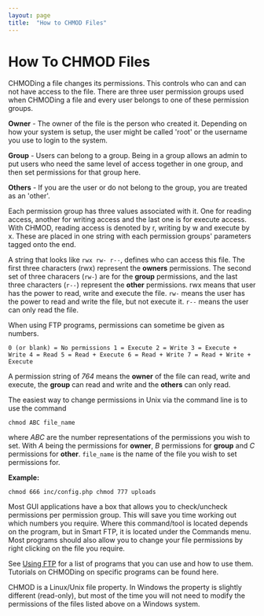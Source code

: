 ```yaml
---
layout: page
title:  "How to CHMOD Files"
---
```



# How To CHMOD Files


CHMODing a file changes its permissions. This controls who can and can not have access to the file. There are three user permission groups used when CHMODing a file and every user belongs to one of these permission groups.

**Owner** - The owner of the file is the person who created it. Depending on how your system is setup, the user might be called 'root' or the username you use to login to the system.

**Group** - Users can belong to a group. Being in a group allows an admin to put users who need the same level of access together in one group, and then set permissions for that group here.

**Others** - If you are the user or do not belong to the group, you are treated as an 'other'.

Each permission group has three values associated with it. One for reading access, another for writing access and the last one is for execute access. With CHMOD, reading access is denoted by r, writing by w and execute by x. These are placed in one string with each permission groups' parameters tagged onto the end.

A string that looks like `rwx rw- r--`, defines who can access this file. The first three characters (rwx) represent the **owners** permissions. The second set of three characers (`rw-`) are for the **group** permissions, and the last three characters (`r--`) represent the **other** permissions. rwx means that user has the power to read, write and execute the file. `rw-` means the user has the power to read and write the file, but not execute it. `r--` means the user can only read the file.

When using FTP programs, permissions can sometime be given as numbers.


    0 (or blank) = No permissions 1 = Execute 2 = Write 3 = Execute + Write 4 = Read 5 = Read + Execute 6 = Read + Write 7 = Read + Write + Execute 

A permission string of *764* means the **owner** of the file can read, write and execute, the **group** can read and write and the **others** can only read.


The easiest way to change permissions in Unix via the command line is to use the command

    chmod ABC file_name
    
where *ABC* are the number representations of the permissions you wish to set. With *A* being the permissions for **owner**, *B* permissions for **group** and *C* permissions for **other**. `file_name` is the name of the file you wish to set permissions for.


**Example:**

    chmod 666 inc/config.php chmod 777 uploads
    
Most GUI applications have a box that allows you to check/uncheck permissions per permission group. This will save you time working out which numbers you require. Where this command/tool is located depends on the program, but in Smart FTP, it is located under the Commands menu. Most programs should also allow you to change your file permissions by right clicking on the file you require.

See [Using FTP](ftp) for a list of programs that you can use and how to use them. Tutorials on CHMODing on specific programs can be found here.

CHMOD is a Linux/Unix file property. In Windows the property is slightly different (read-only), but most of the time you will not need to modify the permissions of the files listed above on a Windows system.
